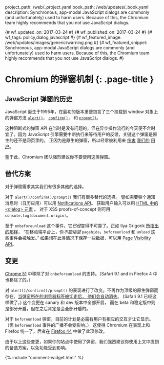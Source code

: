 project_path: /web/_project.yaml
book_path: /web/updates/_book.yaml
description: Synchronous, app-modal JavaScript dialogs are commonly (and unfortunately) used to harm users. Because of this, the Chromium team highly recommends that you not use JavaScript dialogs.

{# wf_updated_on: 2017-03-24 #}
{# wf_published_on: 2017-03-24 #}
{# wf_tags: policy,dialog,javascript #}
{# wf_featured_image: /web/updates/images/generic/warning.png #}
{# wf_featured_snippet: Synchronous, app-modal JavaScript dialogs are commonly (and unfortunately) used to harm users. Because of this, the Chromium team highly recommends that you not use JavaScript dialogs. #}

# Chromium 的弹窗机制 {: .page-title }

## JavaScript 弹窗的历史

JavaScript 诞生于1995年，在最初的版本里便包含了三个挂载到 window 对象上的弹窗方法 
[`alert()`](https://developer.mozilla.org/en-US/docs/Web/API/Window/alert)，
[`confirm()`](https://developer.mozilla.org/en-US/docs/Web/API/Window/confirm)，
和 [`prompt()`](https://developer.mozilla.org/en-US/docs/Web/API/Window/prompt)。

这种阻断式的弹窗 API 在当时是没有问题的，但在异步操作流行的今天便不合时宜了。因为
JavaScript 引擎需要中断执行来等待用户的反馈，关键这个弹窗是原生的还不是网页里的。
正因为是原生的弹窗，所以经常被利用来
[伤害](https://twitter.com/fugueish/status/702684718303588352)
[我们的](https://blog.malwarebytes.org/fraud-scam/2016/02/tech-support-scammers-use-new-browser-trick-to-defeat-blocking/)
[用户](https://blog.malwarebytes.com/cybercrime/2013/12/android-pop-ups-warn-of-infection/)。

鉴于此，Chromium 团队强烈建议你不要使用这类弹窗。

## 替代方案

对于弹窗需求其实我们有很多其他的选择。

对于 `alert()/confirm()/prompt()` 我们有很多替代的选择。 譬如需要弹个通知消息时（日历应用）可以用
[Notifications API](https://developer.mozilla.org/en-US/docs/Web/API/Notifications_API)。
获取用户输入可以用
[HTML 中的 &lt;dialog&gt; 元素](https://developer.mozilla.org/en-US/docs/Web/HTML/Element/dialog)
。 对于 XSS proofs-of-concept 则可用 `console.log(document.origin)`。

至于 `onbeforeunload` 这个事件，它*已经*变得不可靠了。正如 Ilya Grigorik 
[所指出的那样](https://www.igvita.com/2015/11/20/dont-lose-user-and-app-state-use-page-visibility/)，
“在移动端平台上，你*不能指望* `pagehide`，`beforeunload` 和 `unload` 这些事件会被触发。”
如果想在此类情况下保存一些数据，可以用
[Page Visibility API](https://w3c.github.io/page-visibility/#introduction)。

## 变更

[Chrome 51](https://www.chromestatus.com/feature/5349061406228480)
中移除了对  `onbeforeunload` 的支持。（Safari 9.1 and in Firefox 4 中也移除了的。）

对 `alert()/confirm()/prompt()` 的表现进行了改变。不再作为顶级的原生弹窗而存在，[当弹窗所在的浏览器标签被切走后，
他们会自动消失](https://crbug.com/629964)。
(Safari 9.1 已经这样做了。) 这个变更在 canary 和 dev 版本中全部开启，
而在 beta 和稳定版中则是部分开启，但在之后肯定是会全部开启的。

对于 `beforeunload` 弹窗，目前的计划是必需有用户有相应的交互才让它显示。（但 `beforeunload` 事件的广播不会受影响。）
这使得 Chromium 在表现上和 Firefox 统一了，后者在 [Firefox 44](https://bugzilla.mozilla.org/show_bug.cgi?id=636905) 
中做了此项修改。

由于以上这些变更，如果你的站点中使用了弹窗，我们强烈建议你使用上文中提到的备选方案，以免功能受到影响。

{% include "comment-widget.html" %}